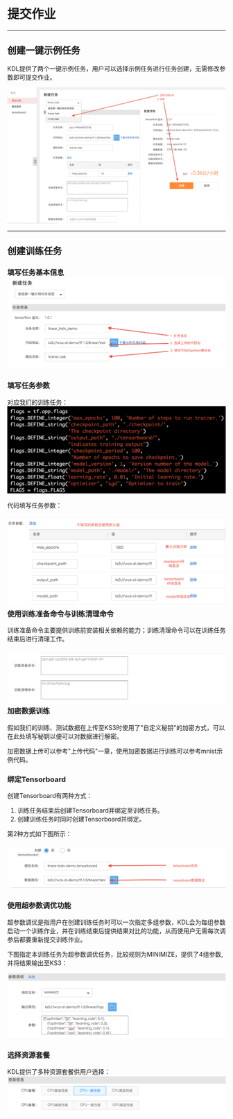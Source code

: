 # 提交作业

---

## 创建一键示例任务

KDL提供了两个一键示例任务，用户可以选择示例任务进行任务创建，无需修改参数即可提交作业。

![](/assets/create_example.png)

---

## 创建训练任务

### 填写任务基本信息![](/assets/create_linear_job.png)

### 填写任务参数

对应我们的训练任务：![](/assets/linear_demo_args.png)

代码填写任务参数：

### ![](/assets/linear_demo_args_input.png)使用训练准备命令与训练清理命令

训练准备命令主要提供训练前安装相关依赖的能力；训练清理命令可以在训练任务结束后进行清理工作。

### ![](/assets/pre_and_clean.png)加密数据训练

假如我们的训练、测试数据在上传至KS3时使用了"自定义秘钥"的加密方式，可以在此处填写秘钥以便可以对数据进行解密。

加密数据上传可以参考"上传代码"一章，使用加密数据进行训练可以参考mnist示例代码。

### 绑定Tensorboard

创建Tensorboard有两种方式：

1. 训练任务结束后创建Tensorboard并绑定至训练任务。
2. 创建训练任务时同时创建Tensorboard并绑定。

第2种方式如下图所示：

### ![](/assets/bind_tensorboard.png)

### 使用超参数调优功能

超参数调优是指用户在创建训练任务时可以一次指定多组参数，KDL会为每组参数启动一个训练作业，并在训练结束后提供结果对比的功能，从而使用户无需每次调参后都要重新提交训练作业。

下图指定本训练任务为超参数调优任务，比较规则为MINIMIZE，提供了4组参数,并将结果输出至KS3：

![](/assets/hyper_parameters.png)

### 选择资源套餐

KDL提供了多种资源套餐供用户选择：![](/assets/flavors.png)

